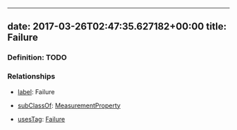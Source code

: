 
---
date: 2017-03-26T02:47:35.627182+00:00
title: Failure
---
### Definition: TODO

### Relationships

* [label](http://www.w3.org/2000/01/rdf-schema#label): Failure

* [subClassOf](http://www.w3.org/2000/01/rdf-schema#subClassOf): [MeasurementProperty](https://brickschema.org/schema/1.0/Brick#MeasurementProperty)

* [usesTag](https://brickschema.org/schema/1.0/BrickFrame#usesTag): [Failure](https://brickschema.org/schema/1.0/BrickTag#Failure)

